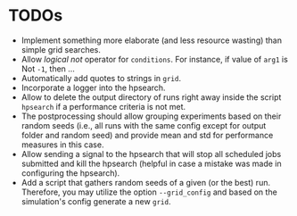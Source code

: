 # TODOs

* Implement something more elaborate (and less resource wasting) than simple grid searches.
* Allow *logical not* operator for `conditions`. For instance, if value of `arg1` is Not `-1`, then ...
* Automatically add quotes to strings in `grid`.
* Incorporate a logger into the hpsearch.
* Allow to delete the output directory of runs right away inside the script `hpsearch` if a performance criteria is not met.
* The postprocessing should allow grouping experiments based on their random seeds (i.e., all runs with the same config except for output folder and random seed) and provide mean and std for performance measures in this case.
* Allow sending a signal to the hpsearch that will stop all scheduled jobs submitted and kill the hpsearch (helpful in case a mistake was made in configuring the hpsearch).
* Add a script that gathers random seeds of a given (or the best) run. Therefore, you may utilize the option `--grid_config` and based on the simulation's config generate a new `grid`.
